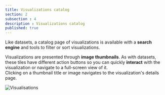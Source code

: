 ```yaml
---
title: Visualizations catalog
section: 2
subsection : 4
description : Visualizations catalog
published: true
---
```

Like datasets, a catalog page of visualizations is available with a **search engine** and tools to filter or sort visualizations.

Visualizations are presented through **image thumbnails**. As with datasets, these tiles have different action buttons so you can quickly **interact** with the visualization or navigate to a full-screen view of it.  
Clicking on a thumbnail title or image navigates to the visualization's details page.

![Visualisations](./images/functional-presentation/valorisations.jpg)
